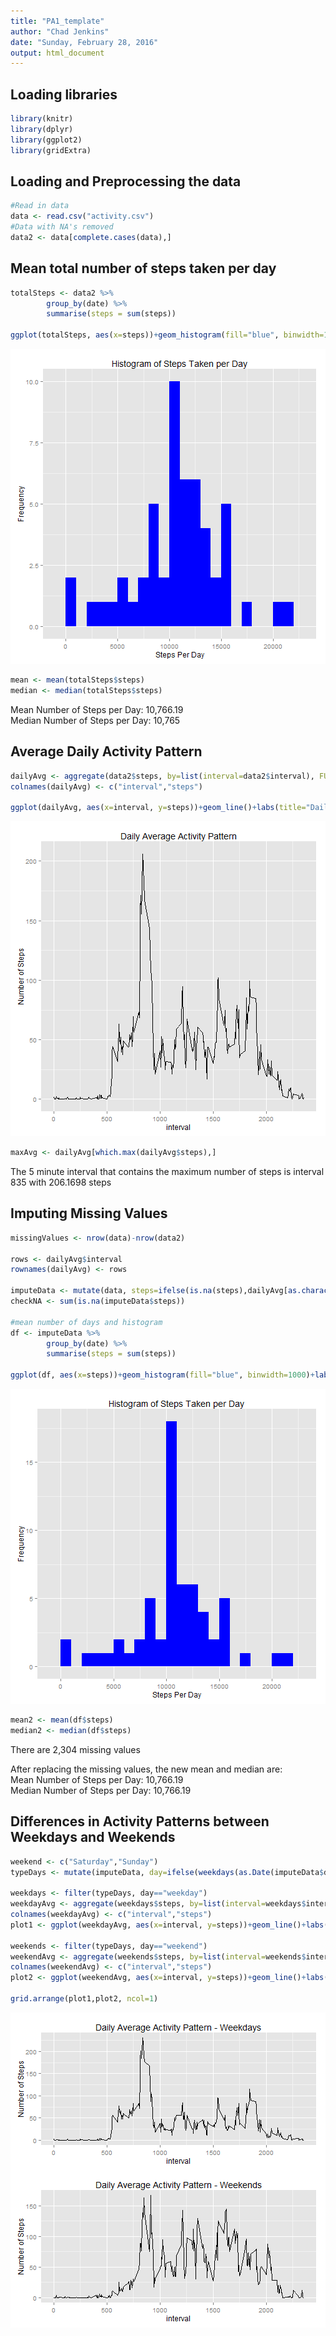 ```yaml
---
title: "PA1_template"
author: "Chad Jenkins"
date: "Sunday, February 28, 2016"
output: html_document
---
```


## Loading libraries

```r
library(knitr)
library(dplyr)
library(ggplot2)
library(gridExtra)
```

## Loading and Preprocessing the data

```r
#Read in data
data <- read.csv("activity.csv")
#Data with NA's removed
data2 <- data[complete.cases(data),]
```

## Mean total number of steps taken per day

```r
totalSteps <- data2 %>%
        group_by(date) %>%
        summarise(steps = sum(steps))

ggplot(totalSteps, aes(x=steps))+geom_histogram(fill="blue", binwidth=1000)+labs(title="Histogram of Steps Taken per Day", x="Steps Per Day",y="Frequency")
```

![plot of chunk unnamed-chunk-3](figure/unnamed-chunk-3-1.png) 

```r
mean <- mean(totalSteps$steps)
median <- median(totalSteps$steps)
```
Mean Number of Steps per Day: 10,766.19  
Median Number of Steps per Day: 10,765


## Average Daily Activity Pattern

```r
dailyAvg <- aggregate(data2$steps, by=list(interval=data2$interval), FUN=mean)
colnames(dailyAvg) <- c("interval","steps")

ggplot(dailyAvg, aes(x=interval, y=steps))+geom_line()+labs(title="Daily Average Activity Pattern", xlab="Interval", y="Number of Steps")
```

![plot of chunk unnamed-chunk-4](figure/unnamed-chunk-4-1.png) 

```r
maxAvg <- dailyAvg[which.max(dailyAvg$steps),]
```

The 5 minute interval that contains the maximum number of steps is interval 835 with 206.1698 steps

## Imputing Missing Values

```r
missingValues <- nrow(data)-nrow(data2)
        
rows <- dailyAvg$interval
rownames(dailyAvg) <- rows
        
imputeData <- mutate(data, steps=ifelse(is.na(steps),dailyAvg[as.character(interval),2],steps))
checkNA <- sum(is.na(imputeData$steps))

#mean number of days and histogram
df <- imputeData %>%
        group_by(date) %>%
        summarise(steps = sum(steps))

ggplot(df, aes(x=steps))+geom_histogram(fill="blue", binwidth=1000)+labs(title="Histogram of Steps Taken per Day", x="Steps Per Day",y="Frequency")
```

![plot of chunk unnamed-chunk-5](figure/unnamed-chunk-5-1.png) 

```r
mean2 <- mean(df$steps)
median2 <- median(df$steps)
```
There are 2,304 missing values

After replacing the missing values, the new mean and median are:  
Mean Number of Steps per Day: 10,766.19  
Median Number of Steps per Day: 10,766.19

## Differences in Activity Patterns between Weekdays and Weekends

```r
weekend <- c("Saturday","Sunday")
typeDays <- mutate(imputeData, day=ifelse(weekdays(as.Date(imputeData$date)) %in% weekend,"weekend","weekday"))

weekdays <- filter(typeDays, day=="weekday")
weekdayAvg <- aggregate(weekdays$steps, by=list(interval=weekdays$interval), FUN=mean)
colnames(weekdayAvg) <- c("interval","steps")
plot1 <- ggplot(weekdayAvg, aes(x=interval, y=steps))+geom_line()+labs(title="Daily Average Activity Pattern - Weekdays", xlab="Interval", y="Number of Steps")

weekends <- filter(typeDays, day=="weekend")
weekendAvg <- aggregate(weekends$steps, by=list(interval=weekends$interval), FUN=mean)
colnames(weekendAvg) <- c("interval","steps")
plot2 <- ggplot(weekendAvg, aes(x=interval, y=steps))+geom_line()+labs(title="Daily Average Activity Pattern - Weekends", xlab="Interval", y="Number of Steps")

grid.arrange(plot1,plot2, ncol=1)
```

![plot of chunk unnamed-chunk-6](figure/unnamed-chunk-6-1.png) 

